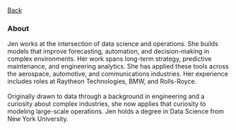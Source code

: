 [Back](https://zenjen-devs.github.io)

### About

<p align="left">
Jen works at the intersection of data science and operations. She builds models that improve forecasting, automation, and decision-making in complex environments. Her work spans long-term strategy, predictive maintenance, and engineering analytics. She has applied these tools across the aerospace, automotive, and communications industries. Her experience includes roles at Raytheon Technologies, BMW, and Rolls-Royce.
<br>
    <br>
Originally drawn to data through a background in engineering and a curiosity about complex industries, she now applies that curiosity to modeling large-scale operations. Jen holds a degree in Data Science from New York University.



  

  </p>


